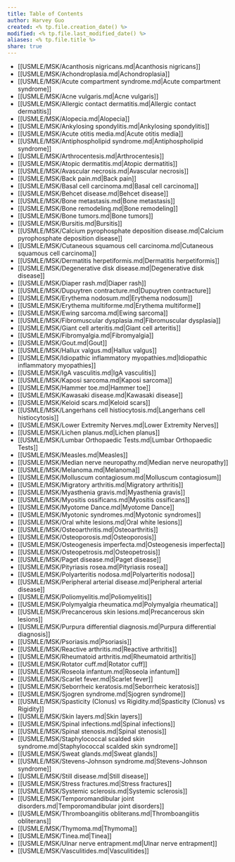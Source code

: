 ```yaml
---
title: Table of Contents
author: Harvey Guo
created: <% tp.file.creation_date() %>
modified: <% tp.file.last_modified_date() %>
aliases: <% tp.file.title %>
share: true
---
```

- [[USMLE/MSK/Acanthosis nigricans.md|Acanthosis nigricans]]
- [[USMLE/MSK/Achondroplasia.md|Achondroplasia]]
- [[USMLE/MSK/Acute compartment syndrome.md|Acute compartment syndrome]]
- [[USMLE/MSK/Acne vulgaris.md|Acne vulgaris]]
- [[USMLE/MSK/Allergic contact dermatitis.md|Allergic contact dermatitis]]
- [[USMLE/MSK/Alopecia.md|Alopecia]]
- [[USMLE/MSK/Ankylosing spondylitis.md|Ankylosing spondylitis]]
- [[USMLE/MSK/Acute otitis media.md|Acute otitis media]]
- [[USMLE/MSK/Antiphospholipid syndrome.md|Antiphospholipid syndrome]]
- [[USMLE/MSK/Arthrocentesis.md|Arthrocentesis]]
- [[USMLE/MSK/Atopic dermatitis.md|Atopic dermatitis]]
- [[USMLE/MSK/Avascular necrosis.md|Avascular necrosis]]
- [[USMLE/MSK/Back pain.md|Back pain]]
- [[USMLE/MSK/Basal cell carcinoma.md|Basal cell carcinoma]]
- [[USMLE/MSK/Behcet disease.md|Behcet disease]]
- [[USMLE/MSK/Bone metastasis.md|Bone metastasis]]
- [[USMLE/MSK/Bone remodeling.md|Bone remodeling]]
- [[USMLE/MSK/Bone tumors.md|Bone tumors]]
- [[USMLE/MSK/Bursitis.md|Bursitis]]
- [[USMLE/MSK/Calcium pyrophosphate deposition disease.md|Calcium pyrophosphate deposition disease]]
- [[USMLE/MSK/Cutaneous squamous cell carcinoma.md|Cutaneous squamous cell carcinoma]]
- [[USMLE/MSK/Dermatitis herpetiformis.md|Dermatitis herpetiformis]]
- [[USMLE/MSK/Degenerative disk disease.md|Degenerative disk disease]]
- [[USMLE/MSK/Diaper rash.md|Diaper rash]]
- [[USMLE/MSK/Dupuytren contracture.md|Dupuytren contracture]]
- [[USMLE/MSK/Erythema nodosum.md|Erythema nodosum]]
- [[USMLE/MSK/Erythema multiforme.md|Erythema multiforme]]
- [[USMLE/MSK/Ewing sarcoma.md|Ewing sarcoma]]
- [[USMLE/MSK/Fibromuscular dysplasia.md|Fibromuscular dysplasia]]
- [[USMLE/MSK/Giant cell arteritis.md|Giant cell arteritis]]
- [[USMLE/MSK/Fibromyalgia.md|Fibromyalgia]]
- [[USMLE/MSK/Gout.md|Gout]]
- [[USMLE/MSK/Hallux valgus.md|Hallux valgus]]
- [[USMLE/MSK/Idiopathic inflammatory myopathies.md|Idiopathic inflammatory myopathies]]
- [[USMLE/MSK/IgA vasculitis.md|IgA vasculitis]]
- [[USMLE/MSK/Kaposi sarcoma.md|Kaposi sarcoma]]
- [[USMLE/MSK/Hammer toe.md|Hammer toe]]
- [[USMLE/MSK/Kawasaki disease.md|Kawasaki disease]]
- [[USMLE/MSK/Keloid scars.md|Keloid scars]]
- [[USMLE/MSK/Langerhans cell histiocytosis.md|Langerhans cell histiocytosis]]
- [[USMLE/MSK/Lower Extremity Nerves.md|Lower Extremity Nerves]]
- [[USMLE/MSK/Lichen planus.md|Lichen planus]]
- [[USMLE/MSK/Lumbar Orthopaedic Tests.md|Lumbar Orthopaedic Tests]]
- [[USMLE/MSK/Measles.md|Measles]]
- [[USMLE/MSK/Median nerve neuropathy.md|Median nerve neuropathy]]
- [[USMLE/MSK/Melanoma.md|Melanoma]]
- [[USMLE/MSK/Molluscum contagiosum.md|Molluscum contagiosum]]
- [[USMLE/MSK/Migratory arthritis.md|Migratory arthritis]]
- [[USMLE/MSK/Myasthenia gravis.md|Myasthenia gravis]]
- [[USMLE/MSK/Myositis ossificans.md|Myositis ossificans]]
- [[USMLE/MSK/Myotome Dance.md|Myotome Dance]]
- [[USMLE/MSK/Myotonic syndromes.md|Myotonic syndromes]]
- [[USMLE/MSK/Oral white lesions.md|Oral white lesions]]
- [[USMLE/MSK/Osteoarthritis.md|Osteoarthritis]]
- [[USMLE/MSK/Osteoporosis.md|Osteoporosis]]
- [[USMLE/MSK/Osteogenesis imperfecta.md|Osteogenesis imperfecta]]
- [[USMLE/MSK/Osteopetrosis.md|Osteopetrosis]]
- [[USMLE/MSK/Paget disease.md|Paget disease]]
- [[USMLE/MSK/Pityriasis rosea.md|Pityriasis rosea]]
- [[USMLE/MSK/Polyarteritis nodosa.md|Polyarteritis nodosa]]
- [[USMLE/MSK/Peripheral arterial disease.md|Peripheral arterial disease]]
- [[USMLE/MSK/Poliomyelitis.md|Poliomyelitis]]
- [[USMLE/MSK/Polymyalgia rheumatica.md|Polymyalgia rheumatica]]
- [[USMLE/MSK/Precancerous skin lesions.md|Precancerous skin lesions]]
- [[USMLE/MSK/Purpura differential diagnosis.md|Purpura differential diagnosis]]
- [[USMLE/MSK/Psoriasis.md|Psoriasis]]
- [[USMLE/MSK/Reactive arthritis.md|Reactive arthritis]]
- [[USMLE/MSK/Rheumatoid arthritis.md|Rheumatoid arthritis]]
- [[USMLE/MSK/Rotator cuff.md|Rotator cuff]]
- [[USMLE/MSK/Roseola infantum.md|Roseola infantum]]
- [[USMLE/MSK/Scarlet fever.md|Scarlet fever]]
- [[USMLE/MSK/Seborrheic keratosis.md|Seborrheic keratosis]]
- [[USMLE/MSK/Sjogren syndrome.md|Sjogren syndrome]]
- [[USMLE/MSK/Spasticity (Clonus) vs Rigidity.md|Spasticity (Clonus) vs Rigidity]]
- [[USMLE/MSK/Skin layers.md|Skin layers]]
- [[USMLE/MSK/Spinal infections.md|Spinal infections]]
- [[USMLE/MSK/Spinal stenosis.md|Spinal stenosis]]
- [[USMLE/MSK/Staphylococcal scalded skin syndrome.md|Staphylococcal scalded skin syndrome]]
- [[USMLE/MSK/Sweat glands.md|Sweat glands]]
- [[USMLE/MSK/Stevens-Johnson syndrome.md|Stevens-Johnson syndrome]]
- [[USMLE/MSK/Still disease.md|Still disease]]
- [[USMLE/MSK/Stress fractures.md|Stress fractures]]
- [[USMLE/MSK/Systemic sclerosis.md|Systemic sclerosis]]
- [[USMLE/MSK/Temporomandibular joint disorders.md|Temporomandibular joint disorders]]
- [[USMLE/MSK/Thromboangiitis obliterans.md|Thromboangiitis obliterans]]
- [[USMLE/MSK/Thymoma.md|Thymoma]]
- [[USMLE/MSK/Tinea.md|Tinea]]
- [[USMLE/MSK/Ulnar nerve entrapment.md|Ulnar nerve entrapment]]
- [[USMLE/MSK/Vasculitides.md|Vasculitides]]


